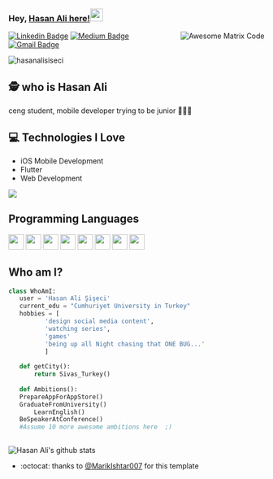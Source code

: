 
### Hey, [Hasan Ali here!](https://hasanalidev.medium.comA)<img src="https://media.giphy.com/media/jTNG3RF6EwbkpD4LZx/giphy.gif" width="25px">

<img src = 'https://github.com/MarikIshtar007/MarikIshtar007/blob/master/images/matrix.gif' alt = 'Awesome Matrix Code' align='right'/>

[![Linkedin Badge](https://img.shields.io/badge/-hasanalisiseci-blue?style=flat-square&logo=Linkedin&logoColor=white&link=https://www.linkedin.com/in/hasanalisiseci)](https://www.linkedin.com/in/hasanalisiseci)
[![Medium Badge](https://img.shields.io/badge/-hasanalisiseci-black?style=flat-square&logo=Medium&logoColor=white&link=https://hasanalidev.medium.com)](https://hasanalidev.medium.com)
[![Gmail Badge](https://img.shields.io/badge/-hasanalidev@gmail.com-c14438?style=flat-square&logo=Gmail&logoColor=white&link=mailto:hasanalidev@gmail.com)](mailto:hasanalidev@gmail.com)<p align="left"> <img src="https://komarev.com/ghpvc/?username=hasanalisiseci" alt="hasanalisiseci" /> </p>

## :detective: who is Hasan Ali
ceng student, mobile developer trying to be junior 👨‍💻📲

## :computer: Technologies I Love
* iOS Mobile Development
* Flutter
* Web Development


 <img src = "https://github-readme-stats.vercel.app/api/top-langs/?username=hasanalisiseci&layout=compact">

 
## Programming Languages
<img src = 'https://github.com/MarikIshtar007/MarikIshtar007/blob/master/images/pycharm.svg' width='30'/> <img src = 'https://github.com/MarikIshtar007/MarikIshtar007/blob/master/images/python2.png' height='30'/> <img src = 'https://github.com/MarikIshtar007/MarikIshtar007/blob/master/images/flutter-logo.svg' width='30'/> <img src = 'https://github.com/MarikIshtar007/MarikIshtar007/blob/master/images/html.svg' width='30'/> <img src = 'https://github.com/MarikIshtar007/MarikIshtar007/blob/master/images/css.svg' width='30'/> <img src = 'https://github.com/MarikIshtar007/MarikIshtar007/blob/master/images/js.svg' width='30'/>
 <img src = 'https://github.com/MarikIshtar007/MarikIshtar007/blob/master/images/sql.svg' width='30'/> <img src = 'https://github.com/MarikIshtar007/MarikIshtar007/blob/master/images/git.svg' width='30'/>
 
 
 ## Who am I?
 ```python
 class WhoAmI:
	user = 'Hasan Ali Şişeci'
	current_edu = "Cumhuriyet University in Turkey"
	hobbies = [
		   'design social media content',
		   'watching series',
		   'games'
		   'being up all Night chasing that ONE BUG...'
		   ]
	
	def getCity():
		return Sivas_Turkey()
	
	def Ambitions():
  	PrepareAppForAppStore()
  	GraduateFromUniversity()
		LearnEnglish()
 	BeSpeakerAtConference()
	#Assume 10 more awesome ambitions here  ;)
	
 ```

![Hasan Ali's github stats](https://github-readme-stats.vercel.app/api?username=hasanalisiseci&show_icons=true&hide=[%22issues%22])
 
- :octocat: thanks to [@MarikIshtar007](https://github.com/MarikIshtar007) for this template 
